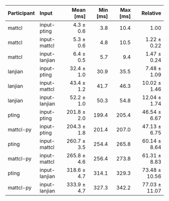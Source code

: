| Participant | Input | Mean [ms] | Min [ms] | Max [ms] | Relative |
|:---|:---|---:|---:|---:|---:|
| mattcl | input-pting | 4.3 ± 0.6 | 3.8 | 10.4 | 1.00 |
| mattcl | input-mattcl | 5.3 ± 0.6 | 4.8 | 10.5 | 1.22 ± 0.22 |
| mattcl | input-lanjian | 6.4 ± 0.5 | 5.7 | 9.4 | 1.47 ± 0.24 |
| lanjian | input-pting | 32.4 ± 1.0 | 30.9 | 35.5 | 7.48 ± 1.09 |
| lanjian | input-mattcl | 43.4 ± 1.2 | 41.7 | 46.3 | 10.02 ± 1.46 |
| lanjian | input-lanjian | 52.2 ± 1.0 | 50.3 | 54.8 | 12.04 ± 1.74 |
| pting | input-pting | 201.8 ± 2.0 | 199.4 | 205.4 | 46.54 ± 6.67 |
| mattcl-py | input-pting | 204.3 ± 1.8 | 201.4 | 207.0 | 47.13 ± 6.75 |
| pting | input-mattcl | 260.7 ± 3.5 | 254.4 | 265.8 | 60.14 ± 8.64 |
| mattcl-py | input-mattcl | 265.8 ± 4.6 | 256.4 | 273.8 | 61.31 ± 8.83 |
| pting | input-lanjian | 318.6 ± 4.7 | 314.1 | 329.3 | 73.48 ± 10.56 |
| mattcl-py | input-lanjian | 333.9 ± 4.7 | 327.3 | 342.2 | 77.03 ± 11.07 |
